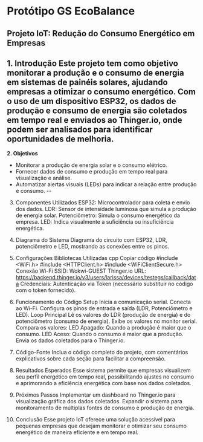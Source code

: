 # Protótipo GS EcoBalance

## Projeto IoT: Redução do Consumo Energético em Empresas
**1. Introdução**
  Este projeto tem como objetivo monitorar a produção e o consumo de energia em sistemas de painéis solares, ajudando empresas a otimizar o consumo energético. Com o uso de um dispositivo ESP32, os dados de produção e consumo de energia são coletados em tempo real e enviados ao Thinger.io, onde podem ser analisados para identificar oportunidades de melhoria.
--
**2. Objetivos**
- Monitorar a produção de energia solar e o consumo elétrico.
- Fornecer dados de consumo e produção em tempo real para visualização e análise.
- Automatizar alertas visuais (LEDs) para indicar a relação entre produção e consumo.
--  
3. Componentes Utilizados
ESP32: Microcontrolador para coleta e envio dos dados.
LDR: Sensor de intensidade luminosa que simula a produção de energia solar.
Potenciômetro: Simula o consumo energético da empresa.
LED: Indica visualmente a suficiência ou insuficiência energética.
4. Diagrama do Sistema
Diagrama do circuito com ESP32, LDR, potenciômetro e LED, mostrando as conexões entre os pinos.

5. Configurações
Bibliotecas Utilizadas
cpp
Copiar código
#include <WiFi.h>
#include <HTTPClient.h>
#include <WiFiClientSecure.h>
Conexão Wi-Fi
SSID: Wokwi-GUEST
Thinger.io
URL: https://backend.thinger.io/v3/users/larissa/devices/testegs/callback/data
Credenciais: Autenticação via Token (necessário substituir no código com o token fornecido).
6. Funcionamento do Código
Setup
Inicia a comunicação serial.
Conecta ao Wi-Fi.
Configura os pinos de entrada e saída (LDR, Potenciômetro e LED).
Loop Principal
Lê os valores do LDR (produção de energia) e do potenciômetro (consumo de energia).
Exibe os valores no monitor serial.
Compara os valores:
LED Apagado: Quando a produção é maior que o consumo.
LED Aceso: Quando o consumo é maior que a produção.
Envia os dados coletados para o Thinger.io.
7. Código-Fonte
Inclua o código completo do projeto, com comentários explicativos sobre cada seção para facilitar a compreensão.

8. Resultados Esperados
Esse sistema permite que empresas visualizem seu perfil energético em tempo real, possibilitando ajustes no consumo e aprimorando a eficiência energética com base nos dados coletados.

9. Próximos Passos
Implementar um dashboard no Thinger.io para visualização gráfica dos dados coletados.
Expandir o sistema para monitoramento de múltiplas fontes de consumo e produção de energia.
10. Conclusão
Esse projeto IoT oferece uma solução acessível para pequenas empresas que desejam monitorar e otimizar seu consumo energético de maneira eficiente e em tempo real.
